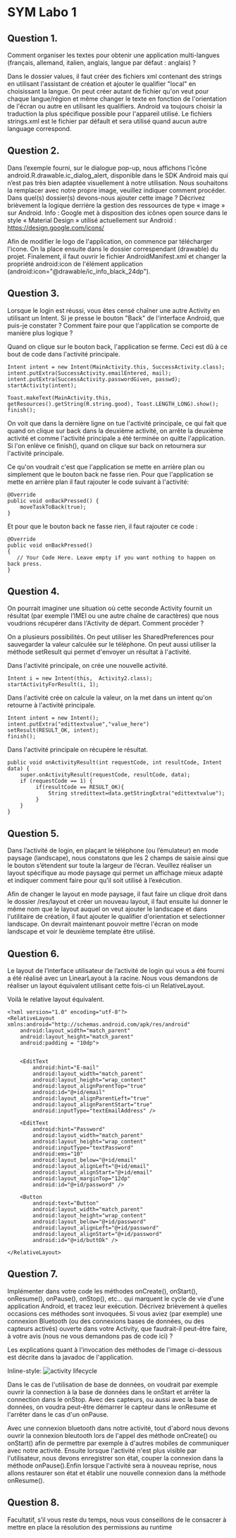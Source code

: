 # SYM Labo 1

## Question 1. 
Comment organiser les textes pour obtenir une application multi-langues (français, allemand, italien, anglais, langue par défaut : anglais) ?

Dans le dossier values, il faut créer des fichiers xml contenant des strings en utilisant l'assistant de création et ajouter le qualifier "local" en choisissant la langue.
On peut créer autant de fichier qu'on veut pour chaque langue/région et même changer le texte en fonction de l'orientation de l'écran ou autre en utilisant les qualifiers.
Android va toujours choisir la traduction la plus spécifique possible pour l'appareil utilisé.
Le fichiers strings.xml est le fichier par défault et sera utilisé quand aucun autre language correspond. 

## Question 2. 
Dans l’exemple fourni, sur le dialogue pop-up, nous affichons l’icône android.R.drawable.ic_dialog_alert, disponible dans le SDK Android mais qui n’est pas très bien adaptée visuellement à notre utilisation. Nous souhaitons la remplacer avec notre propre image, veuillez indiquer comment procéder. Dans quel(s) dossier(s) devons-nous ajouter cette image ? 
Décrivez brièvement la logique derrière la gestion des ressources de type « image » sur Android. Info : Google met à disposition des icônes open source dans le style « Material Design » utilisé actuellement sur Android : https://design.google.com/icons/

Afin de modifier le logo de l'application, on commence par télécharger l'icone. On la place ensuite dans le dossier correspendant (drawable) du projet. Finalement, il faut ouvrir le fichier AndroidManifest.xml et changer la propriété android:icon de l'élément application (android:icon="@drawable/ic_info_black_24dp"). 

## Question 3. 
Lorsque le login est réussi, vous êtes censé chaîner une autre Activity en utilisant un Intent. Si je presse le bouton "Back" de l'interface Android, que puis-je constater ? Comment faire pour que l'application se comporte de manière plus logique ?

Quand on clique sur le bouton back, l'application se ferme. Ceci est dû à ce bout de code dans l'activité principale.

```
Intent intent = new Intent(MainActivity.this, SuccessActivity.class);
intent.putExtra(SuccessActivity.emailEntered, mail);
intent.putExtra(SuccessActivity.passwordGiven, passwd);
startActivity(intent);

Toast.makeText(MainActivity.this, getResources().getString(R.string.good), Toast.LENGTH_LONG).show();
finish();
```

On voit que dans la dernière ligne on tue l'activité principale, ce qui fait que quand on clique sur back dans la deuxième activité, on arrête la deuxième activité et comme l'activité principale a été terminée on quitte l'application. Si l'on enlève ce finish(), quand on clique sur back on retournera sur l'activité principale.

Ce qu'on voudrait c'est que l'application se mette en arrière plan ou simplement que le bouton back ne fasse rien.
Pour que l'application se mette en arrière plan il faut rajouter le code suivant à l'activité:

```
@Override
public void onBackPressed() {
    moveTaskToBack(true);
}
```

Et pour que le bouton back ne fasse rien, il faut rajouter ce code : 

```
@Override
public void onBackPressed() 
{
   // Your Code Here. Leave empty if you want nothing to happen on back press.
}
```

## Question 4. 
On pourrait imaginer une situation où cette seconde Activity fournit un résultat (par exemple l’IMEI ou une autre chaîne de caractères) que nous voudrions récupérer dans l'Activity de départ. Comment procéder ?

On a plusieurs possibilités. On peut utiliser les SharedPreferences pour sauvegarder la valeur calculée sur le téléphone. On peut aussi utiliser la méthode setResult qui permet d'envoyer un résultat à l'activité.  

Dans l'activité principale, on crée une nouvelle activité.
```
Intent i = new Intent(this,  Activity2.class);
startActivityForResult(i, 1);
```

Dans l'activité crée on calcule la valeur, on la met dans un intent qu'on retourne à l'activité principale.
```
Intent intent = new Intent();
intent.putExtra("edittextvalue","value_here")
setResult(RESULT_OK, intent);        
finish();
```

Dans l'activité principale on récupère le résultat.
```
public void onActivityResult(int requestCode, int resultCode, Intent data) {
    super.onActivityResult(requestCode, resultCode, data);
    if (requestCode == 1) {
         if(resultCode == RESULT_OK){
             String stredittext=data.getStringExtra("edittextvalue");
         }     
    }
} 
```

## Question 5. 
Dans l’activité de login, en plaçant le téléphone (ou l’émulateur) en mode paysage (landscape), nous constatons que les 2 champs de saisie ainsi que le bouton s’étendent sur toute la largeur de l’écran. Veuillez réaliser un layout spécifique au mode paysage qui permet un affichage mieux adapté et indiquer comment faire pour qu’il soit utilisé à l’exécution. 

Afin de changer le layout en mode paysage, il faut faire un clique droit dans le dossier /res/layout et créer un nouveau layout, il faut ensuite lui donner le même nom que le layout auquel on veut ajouter le landscape et dans l'utilitaire de création, il faut ajouter le qualifier d'orientation et selectionner landscape. On devrait maintenant pouvoir mettre l'écran on mode landscape et voir le deuxième template être utilisé.


## Question 6. 
Le layout de l’interface utilisateur de l’activité de login qui vous a été fourni a été réalisé avec un LinearLayout à la racine. Nous vous demandons de réaliser un layout équivalent utilisant cette fois-ci un RelativeLayout.

Voilà le relative layout équivalent.
```
<?xml version="1.0" encoding="utf-8"?>
<RelativeLayout xmlns:android="http://schemas.android.com/apk/res/android"
    android:layout_width="match_parent"
    android:layout_height="match_parent"
    android:padding = "10dp">


    <EditText
        android:hint="E-mail"
        android:layout_width="match_parent"
        android:layout_height="wrap_content"
        android:layout_alignParentTop="true"
        android:id="@+id/email"
        android:layout_alignParentLeft="true"
        android:layout_alignParentStart="true"
        android:inputType="textEmailAddress" />

    <EditText
        android:hint="Password"
        android:layout_width="match_parent"
        android:layout_height="wrap_content"
        android:inputType="textPassword"
        android:ems="10"
        android:layout_below="@+id/email"
        android:layout_alignLeft="@+id/email"
        android:layout_alignStart="@+id/email"
        android:layout_marginTop="12dp"
        android:id="@+id/password" />

    <Button
        android:text="Button"
        android:layout_width="match_parent"
        android:layout_height="wrap_content"
        android:layout_below="@+id/password"
        android:layout_alignLeft="@+id/password"
        android:layout_alignStart="@+id/password"
        android:id="@+id/buttOk" />

</RelativeLayout>
```

## Question 7. 
Implémenter dans votre code les méthodes onCreate(), onStart(), onResume(), onPause(), onStop(), etc... qui marquent le cycle de vie d'une application Android, et tracez leur exécution. Décrivez brièvement à quelles occasions ces méthodes sont invoquées. Si vous aviez (par exemple) une connexion Bluetooth (ou des connexions bases de données, ou des capteurs activés) ouverte dans votre Activity, que faudrait-il peut-être faire, à votre avis (nous ne vous demandons pas de code ici) ?

Les explications quant à l'invocation des méthodes de l'image ci-dessous est décrite dans la javadoc de l'application.

Inline-style: 
![activity lifecycle](http://i.stack.imgur.com/IbhGg.png "Activity lifecycle")

Dans le cas de l'utilisation de base de données, on voudrait par exemple ouvrir la connection à la base de données dans le onStart et arrêter la connection dans le onStop. Avec des capteurs, ou aussi avec la base de données, on voudra peut-être démarrer le capteur dans le onResume et l'arrêter dans le cas d'un onPause.

Avec une connexion bluetooth dans notre activité, tout d'abord nous devons ouvrir la connexion bleutooth lors de l'appel des méthode onCreate() ou onStart() afin de permettre par exemple à d'autres mobiles de communiquer avec notre activité. Ensuite lorsque l'activité n'est plus visible par l'utilisateur, nous devons enregistrer son état, couper la connexion dans la méthode onPause().Enfin lorsque l'activité sera à nouveau reprise, nous allons restaurer son état et établir une nouvelle connexion dans la méthode onResume().  

## Question 8.
Facultatif, s’il vous reste du temps, nous vous conseillons de le consacrer à mettre en place la résolution
des permissions au runtime
